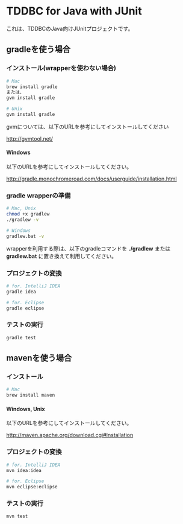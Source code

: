 TDDBC for Java with JUnit
====================================

これは、TDDBCのJava向けJUnitプロジェクトです。

## gradleを使う場合

### インストール(wrapperを使わない場合)
```bash
# Mac
brew install gradle
または、
gvm install gradle

# Unix
gvm install gradle
```
gvmについては、以下のURLを参考にしてインストールしてください

http://gvmtool.net/

#### Windows
以下のURLを参考にしてインストールしてください。

http://gradle.monochromeroad.com/docs/userguide/installation.html

### gradle wrapperの準備
```bash
# Mac, Unix
chmod +x gradlew
./gradlew -v

# Windows
gradlew.bat -v
```

wrapperを利用する際は、以下のgradleコマンドを **./gradlew** または **gradlew.bat** に置き換えて利用してください。

### プロジェクトの変換
```bash
# for. IntelliJ IDEA
gradle idea

# for. Eclipse
gradle eclipse
```

### テストの実行
```bash
gradle test
```


## mavenを使う場合
### インストール
```bash
# Mac
brew install maven
```
#### Windows, Unix
以下のURLを参考にしてインストールしてください。

http://maven.apache.org/download.cgi#Installation

### プロジェクトの変換
```bash
# for. IntelliJ IDEA
mvn idea:idea

# for. Eclipse
mvn eclipse:eclipse
```

### テストの実行
```bash
mvn test
```
